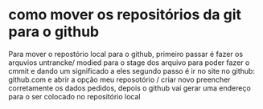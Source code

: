 # como mover os repositórios da git para o github


Para mover o repostório local para o github,
primeiro passar é fazer os arquvios untrancke/ modied para o stage dos arquivo para poder fazer o cmmit
e dando um significado a eles
segundo passo é ir no site no github: github.com e abrir a opção meu reposotório / criar novo
preencher corretamente os dados pedidos, depois o github vai gerar uma endereço para o ser colocado no repositório local
